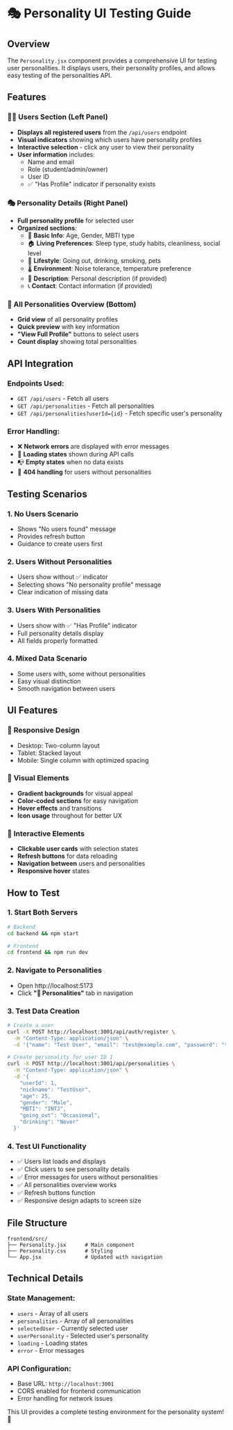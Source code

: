 # 🎭 Personality UI Testing Guide

## Overview
The `Personality.jsx` component provides a comprehensive UI for testing user personalities. It displays users, their personality profiles, and allows easy testing of the personalities API.

## Features

### 🧑‍🎓 Users Section (Left Panel)
- **Displays all registered users** from the `/api/users` endpoint
- **Visual indicators** showing which users have personality profiles
- **Interactive selection** - click any user to view their personality
- **User information** includes:
  - Name and email
  - Role (student/admin/owner)  
  - User ID
  - ✅ "Has Profile" indicator if personality exists

### 🎭 Personality Details (Right Panel)
- **Full personality profile** for selected user
- **Organized sections**:
  - 📝 **Basic Info**: Age, Gender, MBTI type
  - 🏠 **Living Preferences**: Sleep type, study habits, cleanliness, social level
  - 🎉 **Lifestyle**: Going out, drinking, smoking, pets
  - 🌡️ **Environment**: Noise tolerance, temperature preference
  - 💭 **Description**: Personal description (if provided)
  - 📞 **Contact**: Contact information (if provided)

### 🌟 All Personalities Overview (Bottom)
- **Grid view** of all personality profiles
- **Quick preview** with key information
- **"View Full Profile"** buttons to select users
- **Count display** showing total personalities

## API Integration

### Endpoints Used:
- `GET /api/users` - Fetch all users
- `GET /api/personalities` - Fetch all personalities
- `GET /api/personalities?userId={id}` - Fetch specific user's personality

### Error Handling:
- ❌ **Network errors** are displayed with error messages
- 🔄 **Loading states** shown during API calls
- 📭 **Empty states** when no data exists
- 🚫 **404 handling** for users without personalities

## Testing Scenarios

### 1. **No Users Scenario**
- Shows "No users found" message
- Provides refresh button
- Guidance to create users first

### 2. **Users Without Personalities**
- Users show without ✅ indicator
- Selecting shows "No personality profile" message
- Clear indication of missing data

### 3. **Users With Personalities**
- Users show with ✅ "Has Profile" indicator
- Full personality details display
- All fields properly formatted

### 4. **Mixed Data Scenario**
- Some users with, some without personalities
- Easy visual distinction
- Smooth navigation between users

## UI Features

### 🎨 **Responsive Design**
- Desktop: Two-column layout
- Tablet: Stacked layout
- Mobile: Single column with optimized spacing

### 🌈 **Visual Elements**
- **Gradient backgrounds** for visual appeal
- **Color-coded sections** for easy navigation
- **Hover effects** and transitions
- **Icon usage** throughout for better UX

### 🔄 **Interactive Elements**
- **Clickable user cards** with selection states
- **Refresh buttons** for data reloading
- **Navigation between** users and personalities
- **Responsive hover** states

## How to Test

### 1. **Start Both Servers**
```bash
# Backend
cd backend && npm start

# Frontend  
cd frontend && npm run dev
```

### 2. **Navigate to Personalities**
- Open http://localhost:5173
- Click **"👥 Personalities"** tab in navigation

### 3. **Test Data Creation**
```bash
# Create a user
curl -X POST http://localhost:3001/api/auth/register \
  -H "Content-Type: application/json" \
  -d '{"name": "Test User", "email": "test@example.com", "password": "test123"}'

# Create personality for user ID 1
curl -X POST http://localhost:3001/api/personalities \
  -H "Content-Type: application/json" \
  -d '{
    "userId": 1,
    "nickname": "TestUser",
    "age": 25,
    "gender": "Male",
    "MBTI": "INTJ",
    "going_out": "Occasional",
    "drinking": "Never"
  }'
```

### 4. **Test UI Functionality**
- ✅ Users list loads and displays
- ✅ Click users to see personality details
- ✅ Error messages for users without personalities
- ✅ All personalities overview works
- ✅ Refresh buttons function
- ✅ Responsive design adapts to screen size

## File Structure
```
frontend/src/
├── Personality.jsx      # Main component
├── Personality.css      # Styling
└── App.jsx              # Updated with navigation
```

## Technical Details

### State Management:
- `users` - Array of all users
- `personalities` - Array of all personalities  
- `selectedUser` - Currently selected user
- `userPersonality` - Selected user's personality
- `loading` - Loading states
- `error` - Error messages

### API Configuration:
- Base URL: `http://localhost:3001`
- CORS enabled for frontend communication
- Error handling for network issues

This UI provides a complete testing environment for the personality system! 🚀
